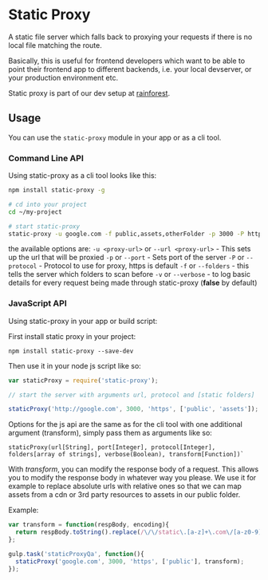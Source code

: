 # Static Proxy

A static file server which falls back to proxying your requests if there is no local file matching the route.

Basically, this is useful for frontend developers which want to be able to point their frontend app to different backends, i.e. your local devserver, or your production environment etc.

Static proxy is part of our dev setup at [rainforest](http://rainforestqa.com).

## Usage

You can use the `static-proxy` module in your app or as a cli tool.

### Command Line API
Using static-proxy as a cli tool looks like this:

```bash
npm install static-proxy -g

# cd into your project
cd ~/my-project

# start static-proxy
static-proxy -u google.com -f public,assets,otherFolder -p 3000 -P https
```

the available options are:
`-u <proxy-url>` or `--url <proxy-url>` - This sets up the url that will be proxied
`-p` or `--port` - Sets port of the server
`-P` or `--protocol` - Protocol to use for proxy, https is default
`-f` or `--folders` - this tells the server which folders to scan before 
`-v` or `--verbose` - to log basic details for every request being made through static-proxy (__false__ by default)

### JavaScript API

Using static-proxy in your app or build script:

First install static proxy in your project:

```
npm install static-proxy --save-dev
```

Then use it in your node js script like so:

```javascript
var staticProxy = require('static-proxy');

// start the server with arguments url, protocol and [static folders]

staticProxy('http://google.com', 3000, 'https', ['public', 'assets']);
```

Options for the js api are the same as for the cli tool with one additional argument (transform), simply pass them as arguments like so:

```
staticProxy(url[String], port[Integer], protocol[Integer], folders[array of strings], verbose(Boolean), transform[Function])`
```

With *transform*, you can modify the response body of a request. This allows you to modify the response body in whatever way you please. We use it for example to replace absolute urls with relative ones so that we can map assets from a cdn or 3rd party resources to assets in our public folder.

Example:
```javascript
var transform = function(respBody, encoding){
  return respBody.toString().replace(/\/\/static\.[a-z]+\.com\/[a-z0-9]+\//gi, '/');
};

gulp.task('staticProxyQa', function(){
  staticProxy('google.com', 3000, 'https', ['public'], transform);
});
```
